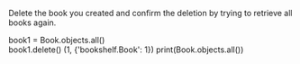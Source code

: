 Delete the book you created and confirm the deletion by trying to retrieve all books again.

book1 = Book.objects.all()   
book1.delete()
(1, {'bookshelf.Book': 1})
print(Book.objects.all())          
<!-- <QuerySet []> -->